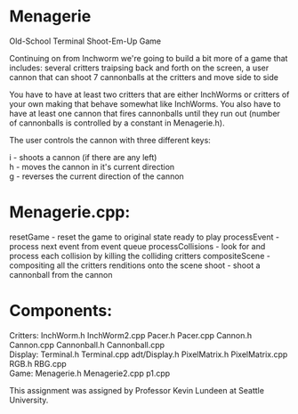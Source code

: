# Menagerie

Old-School Terminal Shoot-Em-Up Game

Continuing on from Inchworm we're going to build a bit more of a game that includes: several critters traipsing back and forth on the screen, a user cannon that can shoot 7 cannonballs at the critters and move side to side

You have to have at least two critters that are either InchWorms or critters of your own making that behave somewhat like InchWorms. You also have to have at least one cannon that fires cannonballs until they run out (number of cannonballs is controlled by a constant in Menagerie.h).

The user controls the cannon with three different keys:

i - shoots a cannon (if there are any left) <br />
h - moves the cannon in it's current direction <br />
g - reverses the current direction of the cannon <br />


# Menagerie.cpp:
resetGame - reset the game to original state ready to play
processEvent - process next event from event queue
processCollisions - look for and process each collision by killing the colliding critters
compositeScene - compositing  all the critters renditions onto the scene
shoot - shoot a cannonball from the cannon

# Components:
Critters: InchWorm.h InchWorm2.cpp Pacer.h Pacer.cpp Cannon.h Cannon.cpp Cannonball.h Cannonball.cpp <br />
Display: Terminal.h Terminal.cpp adt/Display.h PixelMatrix.h PixelMatrix.cpp RGB.h RBG.cpp <br />
Game: Menagerie.h Menagerie2.cpp p1.cpp <br />

This assignment was assigned by Professor Kevin Lundeen at Seattle University.
